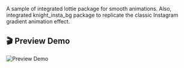 A sample of integrated lottie package for smooth animations. Also, integrated knight_insta_bg package to replicate the classic Instagram gradient animation effect.

## 🎬 Preview Demo
![Preview Demo](demo.gif)
